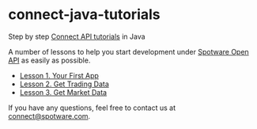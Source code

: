 # connect-java-tutorials
Step by step [Connect API tutorials](https://connect.spotware.com/documentation/section/tutorials) in Java

A number of lessons to help you start development under [Spotware Open API](https://connect.spotware.com/documentation/section/api-reference) as easily as possible.

* [Lesson 1. Your First App](https://connect.spotware.com/documentation/section/lesson-1-your-first-app)
* [Lesson 2. Get Trading Data](https://connect.spotware.com/documentation/section/lesson-2-get-trading-data)
* [Lesson 3. Get Market Data](https://connect.spotware.com/documentation/section/lesson-3-get-market-data)

<!--
* [Lesson 4. Using Trading API](https://connect.spotware.com/documentation/section/lesson-4-using-trading-api)
* [Lesson 5. OAuth: Onborading new Traders](https://connect.spotware.com/documentation/section/lesson-5-oauth-oboarding-new-traders)
-->

If you have any questions, feel free to contact us at connect@spotware.com.